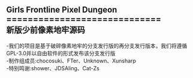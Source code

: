 ## Girls Frontline Pixel Dungeon<br/>=============================<br/>新版少前像素地牢源码
-我们的项目是基于破碎像素地牢的分支发行版的再分支发行版本，我们将遵循GPL-3.0并以自由软件的形式发布该分支发行版<br/>-制作组成员:chocosuki、FTer、Unknown、Xunsharp<br/>-特别鸣谢:shower、JDSAling、Cat-Zs<br/>
